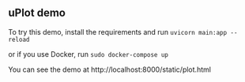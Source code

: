 ## uPlot demo ##

To try this demo, install the requirements and run
`uvicorn main:app --reload`

or if you use Docker, run
`sudo docker-compose up`

You can see the demo at http://localhost:8000/static/plot.html
